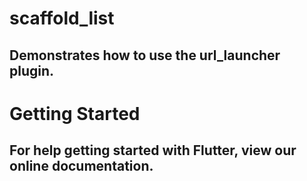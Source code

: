 # scaffold_list

## Demonstrates how to use the url_launcher plugin.

# Getting Started

## For help getting started with Flutter, view our online documentation.